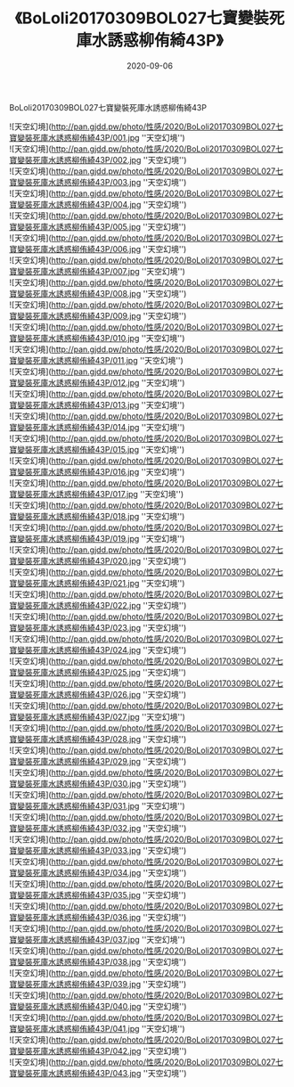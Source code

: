﻿---
layout: post
title:  《BoLoli20170309BOL027七寶變裝死庫水誘惑柳侑綺43P》
date:   2020-09-06
img: http://pan.gjdd.pw/photo/性感/2020/BoLoli20170309BOL027七寶變裝死庫水誘惑柳侑綺43P/000.jpg
categories: [美女, 清纯, 唯美]
---

BoLoli20170309BOL027七寶變裝死庫水誘惑柳侑綺43P



![天空幻境](http://pan.gjdd.pw/photo/性感/2020/BoLoli20170309BOL027七寶變裝死庫水誘惑柳侑綺43P/001.jpg ''天空幻境'') <br>
![天空幻境](http://pan.gjdd.pw/photo/性感/2020/BoLoli20170309BOL027七寶變裝死庫水誘惑柳侑綺43P/002.jpg ''天空幻境'') <br>
![天空幻境](http://pan.gjdd.pw/photo/性感/2020/BoLoli20170309BOL027七寶變裝死庫水誘惑柳侑綺43P/003.jpg ''天空幻境'') <br>
![天空幻境](http://pan.gjdd.pw/photo/性感/2020/BoLoli20170309BOL027七寶變裝死庫水誘惑柳侑綺43P/004.jpg ''天空幻境'') <br>
![天空幻境](http://pan.gjdd.pw/photo/性感/2020/BoLoli20170309BOL027七寶變裝死庫水誘惑柳侑綺43P/005.jpg ''天空幻境'') <br>
![天空幻境](http://pan.gjdd.pw/photo/性感/2020/BoLoli20170309BOL027七寶變裝死庫水誘惑柳侑綺43P/006.jpg ''天空幻境'') <br>
![天空幻境](http://pan.gjdd.pw/photo/性感/2020/BoLoli20170309BOL027七寶變裝死庫水誘惑柳侑綺43P/007.jpg ''天空幻境'') <br>
![天空幻境](http://pan.gjdd.pw/photo/性感/2020/BoLoli20170309BOL027七寶變裝死庫水誘惑柳侑綺43P/008.jpg ''天空幻境'') <br>
![天空幻境](http://pan.gjdd.pw/photo/性感/2020/BoLoli20170309BOL027七寶變裝死庫水誘惑柳侑綺43P/009.jpg ''天空幻境'') <br>
![天空幻境](http://pan.gjdd.pw/photo/性感/2020/BoLoli20170309BOL027七寶變裝死庫水誘惑柳侑綺43P/010.jpg ''天空幻境'') <br>
![天空幻境](http://pan.gjdd.pw/photo/性感/2020/BoLoli20170309BOL027七寶變裝死庫水誘惑柳侑綺43P/011.jpg ''天空幻境'') <br>
![天空幻境](http://pan.gjdd.pw/photo/性感/2020/BoLoli20170309BOL027七寶變裝死庫水誘惑柳侑綺43P/012.jpg ''天空幻境'') <br>
![天空幻境](http://pan.gjdd.pw/photo/性感/2020/BoLoli20170309BOL027七寶變裝死庫水誘惑柳侑綺43P/013.jpg ''天空幻境'') <br>
![天空幻境](http://pan.gjdd.pw/photo/性感/2020/BoLoli20170309BOL027七寶變裝死庫水誘惑柳侑綺43P/014.jpg ''天空幻境'') <br>
![天空幻境](http://pan.gjdd.pw/photo/性感/2020/BoLoli20170309BOL027七寶變裝死庫水誘惑柳侑綺43P/015.jpg ''天空幻境'') <br>
![天空幻境](http://pan.gjdd.pw/photo/性感/2020/BoLoli20170309BOL027七寶變裝死庫水誘惑柳侑綺43P/016.jpg ''天空幻境'') <br>
![天空幻境](http://pan.gjdd.pw/photo/性感/2020/BoLoli20170309BOL027七寶變裝死庫水誘惑柳侑綺43P/017.jpg ''天空幻境'') <br>
![天空幻境](http://pan.gjdd.pw/photo/性感/2020/BoLoli20170309BOL027七寶變裝死庫水誘惑柳侑綺43P/018.jpg ''天空幻境'') <br>
![天空幻境](http://pan.gjdd.pw/photo/性感/2020/BoLoli20170309BOL027七寶變裝死庫水誘惑柳侑綺43P/019.jpg ''天空幻境'') <br>
![天空幻境](http://pan.gjdd.pw/photo/性感/2020/BoLoli20170309BOL027七寶變裝死庫水誘惑柳侑綺43P/020.jpg ''天空幻境'') <br>
![天空幻境](http://pan.gjdd.pw/photo/性感/2020/BoLoli20170309BOL027七寶變裝死庫水誘惑柳侑綺43P/021.jpg ''天空幻境'') <br>
![天空幻境](http://pan.gjdd.pw/photo/性感/2020/BoLoli20170309BOL027七寶變裝死庫水誘惑柳侑綺43P/022.jpg ''天空幻境'') <br>
![天空幻境](http://pan.gjdd.pw/photo/性感/2020/BoLoli20170309BOL027七寶變裝死庫水誘惑柳侑綺43P/023.jpg ''天空幻境'') <br>
![天空幻境](http://pan.gjdd.pw/photo/性感/2020/BoLoli20170309BOL027七寶變裝死庫水誘惑柳侑綺43P/024.jpg ''天空幻境'') <br>
![天空幻境](http://pan.gjdd.pw/photo/性感/2020/BoLoli20170309BOL027七寶變裝死庫水誘惑柳侑綺43P/025.jpg ''天空幻境'') <br>
![天空幻境](http://pan.gjdd.pw/photo/性感/2020/BoLoli20170309BOL027七寶變裝死庫水誘惑柳侑綺43P/026.jpg ''天空幻境'') <br>
![天空幻境](http://pan.gjdd.pw/photo/性感/2020/BoLoli20170309BOL027七寶變裝死庫水誘惑柳侑綺43P/027.jpg ''天空幻境'') <br>
![天空幻境](http://pan.gjdd.pw/photo/性感/2020/BoLoli20170309BOL027七寶變裝死庫水誘惑柳侑綺43P/028.jpg ''天空幻境'') <br>
![天空幻境](http://pan.gjdd.pw/photo/性感/2020/BoLoli20170309BOL027七寶變裝死庫水誘惑柳侑綺43P/029.jpg ''天空幻境'') <br>
![天空幻境](http://pan.gjdd.pw/photo/性感/2020/BoLoli20170309BOL027七寶變裝死庫水誘惑柳侑綺43P/030.jpg ''天空幻境'') <br>
![天空幻境](http://pan.gjdd.pw/photo/性感/2020/BoLoli20170309BOL027七寶變裝死庫水誘惑柳侑綺43P/031.jpg ''天空幻境'') <br>
![天空幻境](http://pan.gjdd.pw/photo/性感/2020/BoLoli20170309BOL027七寶變裝死庫水誘惑柳侑綺43P/032.jpg ''天空幻境'') <br>
![天空幻境](http://pan.gjdd.pw/photo/性感/2020/BoLoli20170309BOL027七寶變裝死庫水誘惑柳侑綺43P/033.jpg ''天空幻境'') <br>
![天空幻境](http://pan.gjdd.pw/photo/性感/2020/BoLoli20170309BOL027七寶變裝死庫水誘惑柳侑綺43P/034.jpg ''天空幻境'') <br>
![天空幻境](http://pan.gjdd.pw/photo/性感/2020/BoLoli20170309BOL027七寶變裝死庫水誘惑柳侑綺43P/035.jpg ''天空幻境'') <br>
![天空幻境](http://pan.gjdd.pw/photo/性感/2020/BoLoli20170309BOL027七寶變裝死庫水誘惑柳侑綺43P/036.jpg ''天空幻境'') <br>
![天空幻境](http://pan.gjdd.pw/photo/性感/2020/BoLoli20170309BOL027七寶變裝死庫水誘惑柳侑綺43P/037.jpg ''天空幻境'') <br>
![天空幻境](http://pan.gjdd.pw/photo/性感/2020/BoLoli20170309BOL027七寶變裝死庫水誘惑柳侑綺43P/038.jpg ''天空幻境'') <br>
![天空幻境](http://pan.gjdd.pw/photo/性感/2020/BoLoli20170309BOL027七寶變裝死庫水誘惑柳侑綺43P/039.jpg ''天空幻境'') <br>
![天空幻境](http://pan.gjdd.pw/photo/性感/2020/BoLoli20170309BOL027七寶變裝死庫水誘惑柳侑綺43P/040.jpg ''天空幻境'') <br>
![天空幻境](http://pan.gjdd.pw/photo/性感/2020/BoLoli20170309BOL027七寶變裝死庫水誘惑柳侑綺43P/041.jpg ''天空幻境'') <br>
![天空幻境](http://pan.gjdd.pw/photo/性感/2020/BoLoli20170309BOL027七寶變裝死庫水誘惑柳侑綺43P/042.jpg ''天空幻境'') <br>
![天空幻境](http://pan.gjdd.pw/photo/性感/2020/BoLoli20170309BOL027七寶變裝死庫水誘惑柳侑綺43P/043.jpg ''天空幻境'') <br>